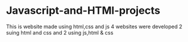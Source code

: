 # Javascript-and-HTMl-projects
This is website made using html,css and js 
4 websites were developed 2 suing html and css and 2 using js,html & css
